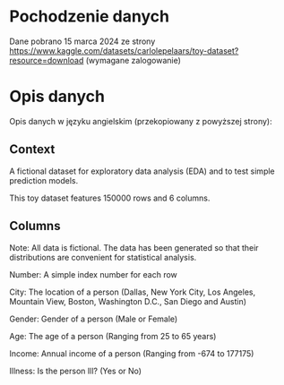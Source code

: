 # Pochodzenie danych
Dane pobrano 15 marca 2024 ze strony https://www.kaggle.com/datasets/carlolepelaars/toy-dataset?resource=download (wymagane zalogowanie)

# Opis danych
Opis danych w języku angielskim (przekopiowany z powyższej strony):

## Context
A fictional dataset for exploratory data analysis (EDA) and to test simple prediction models.

This toy dataset features 150000 rows and 6 columns.

## Columns
Note: All data is fictional. The data has been generated so that their distributions are convenient for statistical analysis.

Number: A simple index number for each row

City: The location of a person (Dallas, New York City, Los Angeles, Mountain View, Boston, Washington D.C., San Diego and Austin)

Gender: Gender of a person (Male or Female)

Age: The age of a person (Ranging from 25 to 65 years)

Income: Annual income of a person (Ranging from -674 to 177175)

Illness: Is the person Ill? (Yes or No)
